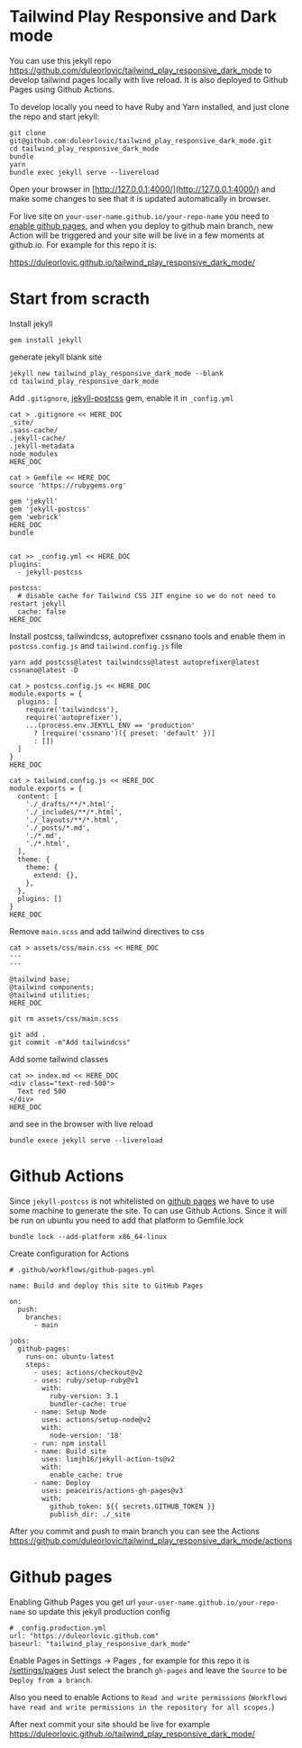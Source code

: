 # Tailwind Play Responsive and Dark mode

You can use this jekyll repo
https://github.com/duleorlovic/tailwind_play_responsive_dark_mode
to develop tailwind pages locally with live reload.
It is also deployed to Github Pages using Github Actions.

To develop locally you need to have Ruby and Yarn installed, and just clone the
repo and start jekyll:

```
git clone git@github.com:duleorlovic/tailwind_play_responsive_dark_mode.git
cd tailwind_play_responsive_dark_mode
bundle
yarn
bundle exec jekyll serve --livereload
```
Open your browser in [http://127.0.0.1:4000/](http://127.0.0.1:4000/) and make
some changes to see that it is updated automatically in browser.

For live site on `your-user-name.github.io/your-repo-name` you need to [enable
github pages](#github-pages), and when you deploy to github main branch, new
Action will be triggered and your site will be live in a few moments at
github.io. For example for this repo it is:

https://duleorlovic.github.io/tailwind_play_responsive_dark_mode/

# Start from scracth

Install jekyll
```
gem install jekyll
```
generate jekyll blank site

```
jekyll new tailwind_play_responsive_dark_mode --blank
cd tailwind_play_responsive_dark_mode
```
Add `.gitignore`, [jekyll-postcss](https://github.com/mhanberg/jekyll-postcss)
gem, enable it in `_config.yml`
```
cat > .gitignore << HERE_DOC
_site/
.sass-cache/
.jekyll-cache/
.jekyll-metadata
node_modules
HERE_DOC

cat > Gemfile << HERE_DOC
source 'https://rubygems.org'

gem 'jekyll'
gem 'jekyll-postcss'
gem 'webrick'
HERE_DOC
bundle


cat >> _config.yml << HERE_DOC
plugins:
  - jekyll-postcss

postcss:
  # disable cache for Tailwind CSS JIT engine so we do not need to restart jekyll
  cache: false
HERE_DOC
```
Install postcss, tailwindcss, autoprefixer cssnano tools and enable them in
`postcss.config.js` and `tailwind.config.js` file
```
yarn add postcss@latest tailwindcss@latest autoprefixer@latest cssnano@latest -D

cat > postcss.config.js << HERE_DOC
module.exports = {
  plugins: [
    require('tailwindcss'),
    require('autoprefixer'),
    ...(process.env.JEKYLL_ENV == 'production'
      ? [require('cssnano')({ preset: 'default' })]
      : [])
  ]
}
HERE_DOC

cat > tailwind.config.js << HERE_DOC
module.exports = {
  content: [
    './_drafts/**/*.html',
    './_includes/**/*.html',
    './_layouts/**/*.html',
    './_posts/*.md',
    './*.md',
    './*.html',
  ],
  theme: {
    theme: {
      extend: {},
    },
  },
  plugins: []
}
HERE_DOC
```
Remove `main.scss` and add tailwind directives to css
```
cat > assets/css/main.css << HERE_DOC
---
---

@tailwind base;
@tailwind components;
@tailwind utilities;
HERE_DOC

git rm assets/css/main.scss

git add .
git commit -m"Add tailwindcss"
```

Add some tailwind classes

```
cat >> index.md << HERE_DOC
<div class="text-red-500">
  Text red 500
</div>
HERE_DOC
```
and see in the browser with live reload
```
bundle exece jekyll serve --livereload
```

# Github Actions

Since `jekyll-postcss` is not whitelisted on [github
pages](https://pages.github.com/versions/) we have to use some machine to
generate the site. To can use Github Actions.
Since it will be run on ubuntu you need to add that platform to Gemfile.lock

```
bundle lock --add-platform x86_64-linux
```

Create configuration for Actions
```
# .github/workflows/github-pages.yml

name: Build and deploy this site to GitHub Pages

on:
  push:
    branches:
      - main

jobs:
  github-pages:
    runs-on: ubuntu-latest
    steps:
      - uses: actions/checkout@v2
      - uses: ruby/setup-ruby@v1
        with:
          ruby-version: 3.1
          bundler-cache: true
      - name: Setup Node
        uses: actions/setup-node@v2
        with:
          node-version: '18'
      - run: npm install
      - name: Build site
        uses: limjh16/jekyll-action-ts@v2
        with:
          enable_cache: true
      - name: Deploy
        uses: peaceiris/actions-gh-pages@v3
        with:
          github_token: ${{ secrets.GITHUB_TOKEN }}
          publish_dir: ./_site
```

After you commit and push to main branch you can see the Actions
https://github.com/duleorlovic/tailwind_play_responsive_dark_mode/actions

# Github pages

Enabling Github Pages you get url `your-user-name.github.io/your-repo-name` so
update this jekyll production config
```
# _config.production.yml
url: "https://duleorlovic.github.com"
baseurl: "tailwind_play_responsive_dark_mode"
```

Enable Pages in Settings -> Pages , for example for this repo it is
[/settings/pages](settings/pages)
Just select the branch `gh-pages` and leave the `Source` to be `Deploy from a
branch`.

Also you need to enable Actions to `Read and write permissions` (`Workflows have
read and write permissions in the repository for all scopes.`)

After next commit your site should be live for example
https://duleorlovic.github.io/tailwind_play_responsive_dark_mode/
